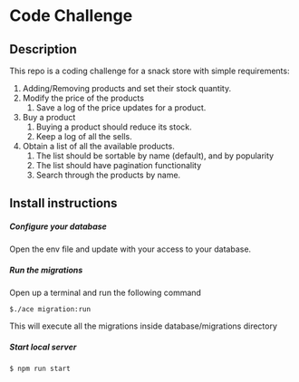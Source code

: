   # Code Challenge

  ## Description

This repo is a coding challenge for a snack store with simple requirements:

1. Adding/Removing products and set their stock quantity.
2. Modify the price of the products
    1. Save a log of the price updates for a product.
3. Buy a product
    1. Buying a product should reduce its stock.
    2. Keep a log of all the sells.
4. Obtain a list of all the available products.
    1. The list should be sortable by name (default), and by popularity
    2. The list should have pagination functionality
    3. Search through the products by name.

  ## Install instructions

  ##### Configure your database

Open the env file and update with your access to your database.

  ##### Run the migrations

Open up a terminal and run the following command

```
$./ace migration:run
```

This will execute all the migrations inside database/migrations directory
  
  ##### Start local server

 ```bash
 $ npm run start
 ```
 
